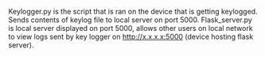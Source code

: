 Keylogger.py is the script that is ran on the device that is getting keylogged. 
Sends contents of keylog file to local server on port 5000.
Flask_server.py is local server displayed on port 5000, allows other users on local network to view logs sent by key logger on http://x.x.x.x:5000 (device hosting flask server).
